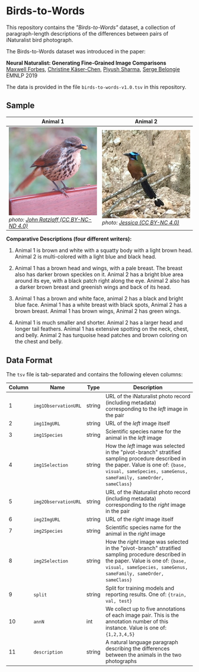 # Birds-to-Words

This repository contains the _"Birds-to-Words"_ dataset, a collection of paragraph-length descriptions of the differences between pairs of iNaturalist bird photograph.

The Birds-to-Words dataset was introduced in the paper:

**Neural Naturalist: Generating Fine-Grained Image Comparisons**<br/>
[Maxwell Forbes](http://maxwellforbes.com/), [Christine Käser-Chen](https://twitter.com/kaeserchen), [Piyush Sharma](https://ai.google/research/people/PiyushSharma), [Serge Belongie](http://blogs.cornell.edu/techfaculty/serge-belongie/)<br/>
EMNLP 2019

The data is provided in the file `birds-to-words-v1.0.tsv` in this repository.

## Sample

| Animal 1 | Animal 2 |
|  -   |  -   |
| ![A photograph of a brown and white bird](sample-left.jpg) <br> _photo: [John Ratzlaff (CC BY-NC-ND 4.0)](https://www.inaturalist.org/photos/647514)_ | ![A photograph of a multicolored bird](sample-right.jpg) <br> _photo: [Jessica (CC BY-NC 4.0)](https://www.inaturalist.org/photos/5595152)_  |

**Comparative Descriptions (four different writers):**<br/>

1. Animal 1 is brown and white with a squatty body with a light brown head. Animal 2 is multi-colored with a light blue and black head.

2. Animal 1 has a brown head and wings, with a pale breast. The breast also has darker brown speckles on it. Animal 2 has a bright blue area around its eye, with a black patch right along the eye. Animal 2 also has a darker brown breast and greenish wings and back of its head.

3. Animal 1 has a brown and white face, animal 2 has a black and bright blue face. Animal 1 has a white breast with black spots, Animal 2 has a brown breast. Animal 1 has brown wings, Animal 2 has green wings.

4. Animal 1 is much smaller and shorter. Animal 2 has a larger head and longer tail feathers. Animal 1 has extensive spotting on the neck, chest, and belly. Animal 2 has turquoise head patches and brown coloring on the chest and belly.


## Data Format

The `tsv` file is tab-separated and contains the following eleven columns:

| Column | Name                 | Type   | Description                                                                                                                                                                                                |
|--------|----------------------|--------|------------------------------------------------------------------------------------------------------------------------------------------------------------------------------------------------------------|
| 1      | `img1ObservationURL` | string | URL of the iNaturalist photo record (including metadata) corresponding to the _left_ image in the pair                                                                                                     |
| 2      | `img1ImgURL`         | string | URL of the _left_ image itself                                                                                                                                                                             |
| 3      | `img1Species`        | string | Scientific species name for the animal in the _left_ image                                                                                                                                                 |
| 4      | `img1Selection`      | string |  How the _left_ image was selected in the "pivot-branch" stratified sampling procedure described in the paper. Value is one of: `{base, visual, sameSpecies, sameGenus, sameFamily, sameOrder, sameClass}` |
| 5      | `img2ObservationURL` | string | URL of the iNaturalist photo record (including metadata) corresponding to the _right_ image in the pair                                                                                                    |
| 6      | `img2ImgURL`         | string | URL of the _right_ image itself                                                                                                                                                                            |
| 7      | `img2Species`        | string | Scientific species name for the animal in the _right_ image                                                                                                                                                |
| 8      | `img2Selection`      | string | How the _right_ image was selected in the "pivot-branch" stratified sampling procedure described in the paper. Value is one of: `{base, visual, sameSpecies, sameGenus, sameFamily, sameOrder, sameClass}` |
| 9      | `split`              | string | Split for training models and reporting results. One of: `{train, val, test}`                                                                                                                              |
| 10     | `annN`               | int    | We collect up to five annotations of each image pair. This is the annotation number of this instance. Value is one of: `{1,2,3,4,5}`                                                                                  |
| 11     | `description`        | string | A natural language paragraph describing the differences between the animals in the two photographs                                                                                                         |
